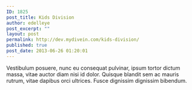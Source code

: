 ```yaml
---
ID: 1825
post_title: Kids Division
author: edelleye
post_excerpt: ""
layout: post
permalink: http://dev.mydivein.com/kids-division/
published: true
post_date: 2013-06-26 01:20:01
---
```

Vestibulum posuere, nunc eu consequat pulvinar, ipsum tortor dictum massa, vitae auctor diam nisi id dolor. Quisque blandit sem ac mauris rutrum, vitae dapibus orci ultrices. Fusce dignissim dignissim bibendum.